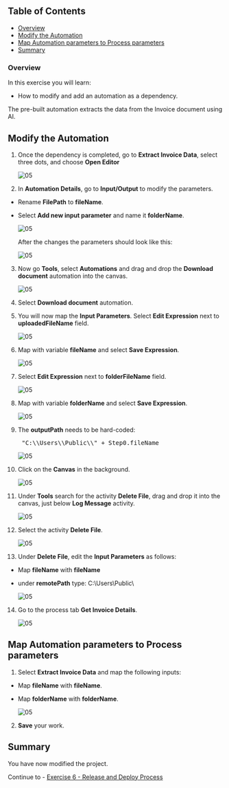 ## Table of Contents
 - [Overview](#overview)
 - [Modify the Automation](#modifyAutomation)
 - [Map Automation parameters to Process parameters](#mapParameters)
 - [Summary](#summary)

### Overview <a name="overview"></a>

In this exercise you will learn:

- How to modify and add an automation as a dependency.

The pre-built automation extracts the data from the Invoice document using AI.

## Modify the Automation <a name="modifyAutomation"></a>

1. Once the dependency is completed, go to **Extract Invoice Data**, select three dots, and choose **Open Editor**

    ![05](./images/010a.png)

2. In **Automation Details**, go to **Input/Output** to modify the parameters.

- Rename **FilePath** to **fileName**.
- Select **Add new input parameter** and name it **folderName**.

    ![05](./images/016a.png)

    After the changes the parameters should look like this:

    ![05](./images/017.png)

3. Now go **Tools**, select **Automations** and drag and drop the **Download document** automation into the canvas.

    ![05](./images/018.png)

4. Select **Download document** automation.

5. You will now map the **Input Parameters**. Select **Edit Expression** next to **uploadedFileName** field.

    ![05](./images/019.png)

6. Map with variable **fileName** and select **Save Expression**.

    ![05](./images/098.png)

7. Select **Edit Expression** next to **folderFileName** field.

    ![05](./images/097.png)

8. Map with variable **folderName** and select **Save Expression**.

    ![05](./images/099.png)

9. The **outputPath** needs to be hard-coded:
    <pre> "C:\\Users\\Public\\" + Step0.fileName </pre>

    ![05](./images/096.png)

10. Click on the **Canvas** in the background.

    ![05](./images/021.png)

11. Under **Tools** search for the activity **Delete File**, drag and drop it into the canvas, just below **Log Message** activity.

    ![05](./images/022.png)

12. Select the activity **Delete File**.

    ![05](./images/095.png)

13. Under **Delete File**, edit the **Input Parameters** as follows:
- Map **fileName** with **fileName**
- under **remotePath** type: C:\Users\Public\

    ![05](./images/023a.png)

14. Go to the process tab **Get Invoice Details**.

    ![05](./images/094.png)

## Map Automation parameters to Process parameters <a name="mapParameters"></a>

1. Select **Extract Invoice Data** and map the following inputs:

- Map **fileName** with **fileName**.
- Map **folderName** with **folderName**.

    ![05](./images/024.png)

2. **Save** your work.

## Summary <a name="summary"></a>

You have now modified the project.

Continue to - [Exercise 6 - Release and Deploy Process](../6_ReleaseDeployProcess/run-release-deploy.md)
